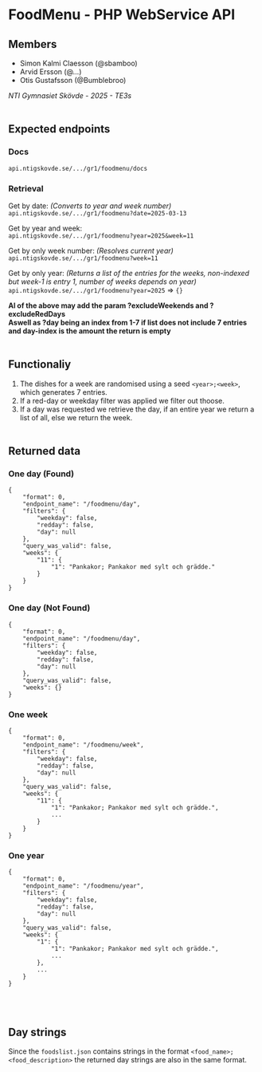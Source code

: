 # FoodMenu - PHP WebService API
## Members
- Simon Kalmi Claesson (@sbamboo)
- Arvid Ersson (@...)
- Otis Gustafsson (@Bumblebroo)

*NTI Gymnasiet Skövde - 2025 - TE3s*
<br><br>


## Expected endpoints

### Docs
`api.ntigskovde.se/.../gr1/foodmenu/docs`

### Retrieval
Get by date: *(Converts to year and week number)*<br>
`api.ntigskovde.se/.../gr1/foodmenu?date=2025-03-13`

Get by year and week:<br>
`api.ntigskovde.se/.../gr1/foodmenu?year=2025&week=11`

Get by only week number: *(Resolves current year)*<br>
`api.ntigskovde.se/.../gr1/foodmenu?week=11`

Get by only year: *(Returns a list of the entries for the weeks, non-indexed but week-1 is entry 1, number of weeks depends on year)*<br>
`api.ntigskovde.se/.../gr1/foodmenu?year=2025` => `{}`

**Al of the above may add the param ?excludeWeekends and ?excludeRedDays**<br>
**Aswell as ?day being an index from 1-7 if list does not include 7 entries and day-index is the amount the return is empty**
<br><br>


## Functionaliy
1. The dishes for a week are randomised using a seed `<year>;<week>`, which generates 7 entries.
2. If a red-day or weekday filter was applied we filter out thoose.
3. If a day was requested we retrieve the day, if an entire year we return a list of all, else we return the week.
<br><br>

## Returned data

### One day (Found)
```jsonc
{
    "format": 0,
    "endpoint_name": "/foodmenu/day",
    "filters": {
        "weekday": false,
        "redday": false,
        "day": null
    },
    "query_was_valid": false,
    "weeks": {
        "11": {
            "1": "Pankakor; Pankakor med sylt och grädde."
        }
    }
}
```

### One day (Not Found)
```jsonc
{
    "format": 0,
    "endpoint_name": "/foodmenu/day",
    "filters": {
        "weekday": false,
        "redday": false,
        "day": null
    },
    "query_was_valid": false,
    "weeks": {}
}
```

### One week
```jsonc
{
    "format": 0,
    "endpoint_name": "/foodmenu/week",
    "filters": {
        "weekday": false,
        "redday": false,
        "day": null
    },
    "query_was_valid": false,
    "weeks": {
        "11": {
            "1": "Pankakor; Pankakor med sylt och grädde.",
            ...
        }
    }
}
```

### One year
```jsonc
{
    "format": 0,
    "endpoint_name": "/foodmenu/year",
    "filters": {
        "weekday": false,
        "redday": false,
        "day": null
    },
    "query_was_valid": false,
    "weeks": {
        "1": {
            "1": "Pankakor; Pankakor med sylt och grädde.",
            ...
        },
        ...
    }
}
```
<br><br>

## Day strings
Since the `foodslist.json` contains strings in the format `<food_name>; <food_description>` the returned day strings are also in the same format.